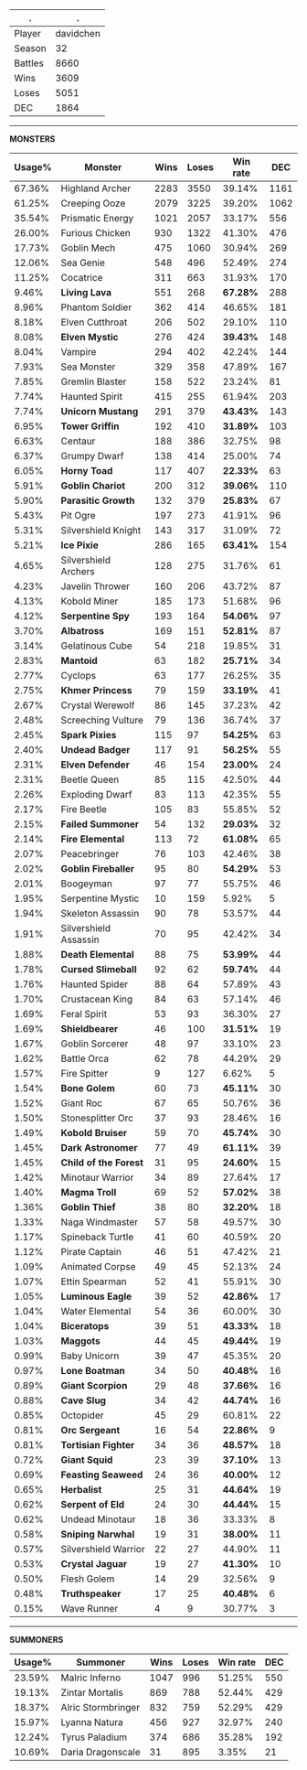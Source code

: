 .|.
|-|-
Player|davidchen
Season|32
Battles|8660
Wins|3609
Loses|5051
DEC|1864

---
**MONSTERS**

Usage%|Monster|Wins|Loses|Win rate|DEC|
-|-|-|-|-|-|
67.36%|Highland Archer|2283|3550|39.14%|1161|
61.25%|Creeping Ooze|2079|3225|39.20%|1062|
35.54%|Prismatic Energy|1021|2057|33.17%|556|
26.00%|Furious Chicken|930|1322|41.30%|476|
17.73%|Goblin Mech|475|1060|30.94%|269|
12.06%|Sea Genie|548|496|52.49%|274|
11.25%|Cocatrice|311|663|31.93%|170|
9.46%|**Living Lava**|551|268|**67.28%**|288|
8.96%|Phantom Soldier|362|414|46.65%|181|
8.18%|Elven Cutthroat|206|502|29.10%|110|
8.08%|**Elven Mystic**|276|424|**39.43%**|148|
8.04%|Vampire|294|402|42.24%|144|
7.93%|Sea Monster|329|358|47.89%|167|
7.85%|Gremlin Blaster|158|522|23.24%|81|
7.74%|Haunted Spirit|415|255|61.94%|203|
7.74%|**Unicorn Mustang**|291|379|**43.43%**|143|
6.95%|**Tower Griffin**|192|410|**31.89%**|103|
6.63%|Centaur|188|386|32.75%|98|
6.37%|Grumpy Dwarf|138|414|25.00%|74|
6.05%|**Horny Toad**|117|407|**22.33%**|63|
5.91%|**Goblin Chariot**|200|312|**39.06%**|110|
5.90%|**Parasitic Growth**|132|379|**25.83%**|67|
5.43%|Pit Ogre|197|273|41.91%|96|
5.31%|Silvershield Knight|143|317|31.09%|72|
5.21%|**Ice Pixie**|286|165|**63.41%**|154|
4.65%|Silvershield Archers|128|275|31.76%|61|
4.23%|Javelin Thrower|160|206|43.72%|87|
4.13%|Kobold Miner|185|173|51.68%|96|
4.12%|**Serpentine Spy**|193|164|**54.06%**|97|
3.70%|**Albatross**|169|151|**52.81%**|87|
3.14%|Gelatinous Cube|54|218|19.85%|31|
2.83%|**Mantoid**|63|182|**25.71%**|34|
2.77%|Cyclops|63|177|26.25%|35|
2.75%|**Khmer Princess**|79|159|**33.19%**|41|
2.67%|Crystal Werewolf|86|145|37.23%|42|
2.48%|Screeching Vulture|79|136|36.74%|37|
2.45%|**Spark Pixies**|115|97|**54.25%**|63|
2.40%|**Undead Badger**|117|91|**56.25%**|55|
2.31%|**Elven Defender**|46|154|**23.00%**|24|
2.31%|Beetle Queen|85|115|42.50%|44|
2.26%|Exploding Dwarf|83|113|42.35%|55|
2.17%|Fire Beetle|105|83|55.85%|52|
2.15%|**Failed Summoner**|54|132|**29.03%**|32|
2.14%|**Fire Elemental**|113|72|**61.08%**|65|
2.07%|Peacebringer|76|103|42.46%|38|
2.02%|**Goblin Fireballer**|95|80|**54.29%**|53|
2.01%|Boogeyman|97|77|55.75%|46|
1.95%|Serpentine Mystic|10|159|5.92%|5|
1.94%|Skeleton Assassin|90|78|53.57%|44|
1.91%|Silvershield Assassin|70|95|42.42%|34|
1.88%|**Death Elemental**|88|75|**53.99%**|44|
1.78%|**Cursed Slimeball**|92|62|**59.74%**|44|
1.76%|Haunted Spider|88|64|57.89%|43|
1.70%|Crustacean King|84|63|57.14%|46|
1.69%|Feral Spirit|53|93|36.30%|27|
1.69%|**Shieldbearer**|46|100|**31.51%**|19|
1.67%|Goblin Sorcerer|48|97|33.10%|23|
1.62%|Battle Orca|62|78|44.29%|29|
1.57%|Fire Spitter|9|127|6.62%|5|
1.54%|**Bone Golem**|60|73|**45.11%**|30|
1.52%|Giant Roc|67|65|50.76%|36|
1.50%|Stonesplitter Orc|37|93|28.46%|16|
1.49%|**Kobold Bruiser**|59|70|**45.74%**|30|
1.45%|**Dark Astronomer**|77|49|**61.11%**|39|
1.45%|**Child of the Forest**|31|95|**24.60%**|15|
1.42%|Minotaur Warrior|34|89|27.64%|17|
1.40%|**Magma Troll**|69|52|**57.02%**|38|
1.36%|**Goblin Thief**|38|80|**32.20%**|18|
1.33%|Naga Windmaster|57|58|49.57%|30|
1.17%|Spineback Turtle|41|60|40.59%|20|
1.12%|Pirate Captain|46|51|47.42%|21|
1.09%|Animated Corpse|49|45|52.13%|24|
1.07%|Ettin Spearman|52|41|55.91%|30|
1.05%|**Luminous Eagle**|39|52|**42.86%**|17|
1.04%|Water Elemental|54|36|60.00%|30|
1.04%|**Biceratops**|39|51|**43.33%**|18|
1.03%|**Maggots**|44|45|**49.44%**|19|
0.99%|Baby Unicorn|39|47|45.35%|20|
0.97%|**Lone Boatman**|34|50|**40.48%**|16|
0.89%|**Giant Scorpion**|29|48|**37.66%**|16|
0.88%|**Cave Slug**|34|42|**44.74%**|16|
0.85%|Octopider|45|29|60.81%|22|
0.81%|**Orc Sergeant**|16|54|**22.86%**|9|
0.81%|**Tortisian Fighter**|34|36|**48.57%**|18|
0.72%|**Giant Squid**|23|39|**37.10%**|13|
0.69%|**Feasting Seaweed**|24|36|**40.00%**|12|
0.65%|**Herbalist**|25|31|**44.64%**|19|
0.62%|**Serpent of Eld**|24|30|**44.44%**|15|
0.62%|Undead Minotaur|18|36|33.33%|8|
0.58%|**Sniping Narwhal**|19|31|**38.00%**|11|
0.57%|Silvershield Warrior|22|27|44.90%|11|
0.53%|**Crystal Jaguar**|19|27|**41.30%**|10|
0.50%|Flesh Golem|14|29|32.56%|9|
0.48%|**Truthspeaker**|17|25|**40.48%**|6|
0.15%|Wave Runner|4|9|30.77%|3|

---
**SUMMONERS**

Usage%|Summoner|Wins|Loses|Win rate|DEC|
-|-|-|-|-|-|
23.59%|Malric Inferno|1047|996|51.25%|550|
19.13%|Zintar Mortalis|869|788|52.44%|429|
18.37%|Alric Stormbringer|832|759|52.29%|429|
15.97%|Lyanna Natura|456|927|32.97%|240|
12.24%|Tyrus Paladium|374|686|35.28%|192|
10.69%|Daria Dragonscale|31|895|3.35%|21|
